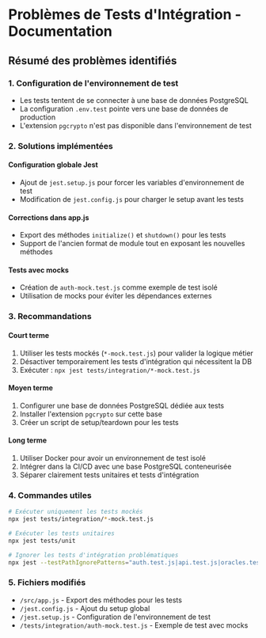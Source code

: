# Problèmes de Tests d'Intégration - Documentation

## Résumé des problèmes identifiés

### 1. Configuration de l'environnement de test
- Les tests tentent de se connecter à une base de données PostgreSQL
- La configuration `.env.test` pointe vers une base de données de production
- L'extension `pgcrypto` n'est pas disponible dans l'environnement de test

### 2. Solutions implémentées

#### Configuration globale Jest
- Ajout de `jest.setup.js` pour forcer les variables d'environnement de test
- Modification de `jest.config.js` pour charger le setup avant les tests

#### Corrections dans app.js
- Export des méthodes `initialize()` et `shutdown()` pour les tests
- Support de l'ancien format de module tout en exposant les nouvelles méthodes

#### Tests avec mocks
- Création de `auth-mock.test.js` comme exemple de test isolé
- Utilisation de mocks pour éviter les dépendances externes

### 3. Recommandations

#### Court terme
1. Utiliser les tests mockés (`*-mock.test.js`) pour valider la logique métier
2. Désactiver temporairement les tests d'intégration qui nécessitent la DB
3. Exécuter : `npx jest tests/integration/*-mock.test.js`

#### Moyen terme
1. Configurer une base de données PostgreSQL dédiée aux tests
2. Installer l'extension `pgcrypto` sur cette base
3. Créer un script de setup/teardown pour les tests

#### Long terme
1. Utiliser Docker pour avoir un environnement de test isolé
2. Intégrer dans la CI/CD avec une base PostgreSQL conteneurisée
3. Séparer clairement tests unitaires et tests d'intégration

### 4. Commandes utiles

```bash
# Exécuter uniquement les tests mockés
npx jest tests/integration/*-mock.test.js

# Exécuter les tests unitaires
npx jest tests/unit

# Ignorer les tests d'intégration problématiques
npx jest --testPathIgnorePatterns="auth.test.js|api.test.js|oracles.test.js"
```

### 5. Fichiers modifiés
- `/src/app.js` - Export des méthodes pour les tests
- `/jest.config.js` - Ajout du setup global
- `/jest.setup.js` - Configuration de l'environnement de test
- `/tests/integration/auth-mock.test.js` - Exemple de test avec mocks